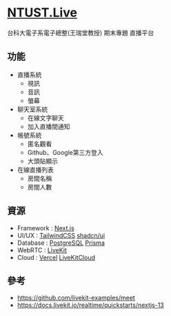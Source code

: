 # [NTUST.Live](https://ntust.live)

台科大電子系電子總整(王瑞堂教授) 期末專題 直播平台

## 功能

- 直播系統
    - 視訊
    - 音訊
    - 螢幕
- 聊天室系統
    - 在線文字聊天
    - 加入直播間通知
- 帳號系統
    - 匿名觀看
    - Github、Google第三方登入
    - 大頭貼顯示
- 在線直播列表
    - 房間名稱
    - 房間人數


## 資源

- Framework : [Next.js](https://nextjs.org)
- UI/UX : [TailwindCSS](https://tailwindcss.com) [shadcn/ui](https://ui.shadcn.com)
- Database : [PostgreSQL](https://www.postgresql.org) [Prisma](https://www.prisma.io)
- WebRTC : [LiveKit](https://livekit.io)
- Cloud : [Vercel](https://vercel.com/zyx1121s-projects) [LiveKitCloud](https://livekit.io/cloud)


## 參考

- https://github.com/livekit-examples/meet
- https://docs.livekit.io/realtime/quickstarts/nextjs-13
